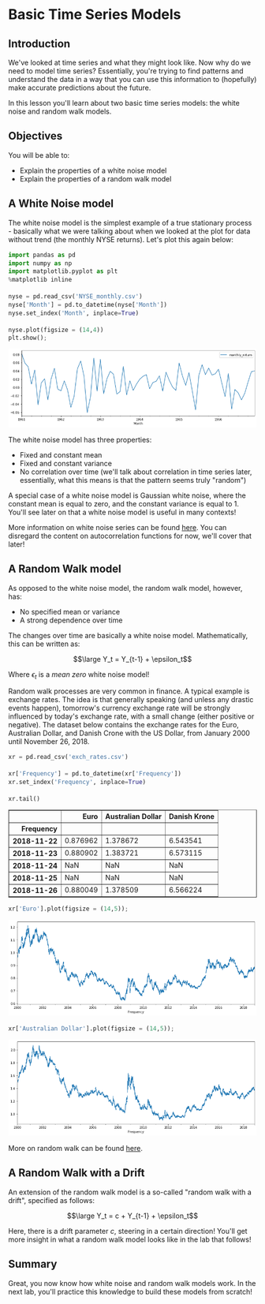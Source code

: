 
# Basic Time Series Models

## Introduction

We've looked at time series and what they might look like. Now why do we need to model time series? Essentially, you're trying to find patterns and understand the data in a way that you 
can use this information to (hopefully) make accurate predictions about the future.

In this lesson you'll learn about two basic time series models: the white noise and random walk models.

## Objectives

You will be able to:

- Explain the properties of a white noise model 
- Explain the properties of a random walk model 


## A White Noise model

The white noise model is the simplest example of a true stationary process - basically what we were talking about when we looked at the plot for data without trend (the monthly NYSE returns). Let's plot this again below: 


```python
import pandas as pd
import numpy as np
import matplotlib.pyplot as plt
%matplotlib inline

nyse = pd.read_csv('NYSE_monthly.csv')
nyse['Month'] = pd.to_datetime(nyse['Month'])
nyse.set_index('Month', inplace=True)

nyse.plot(figsize = (14,4))
plt.show();
```


![png](index_files/index_1_0.png)


The white noise model has three properties:

- Fixed and constant mean
- Fixed and constant variance
- No correlation over time (we'll talk about correlation in time series later, essentially, what this means is that the pattern seems truly "random") 

A special case of a white noise model is Gaussian white noise, where the constant mean is equal to zero, and the constant variance is equal to 1. You'll see later on that a white noise model is useful in many contexts!

More information on white noise series can be found [here](https://machinelearningmastery.com/white-noise-time-series-python/). You can disregard the content on autocorrelation functions for now, we'll cover that later!

## A Random Walk model

As opposed to the white noise model, the random walk model, however, has: 

- No specified mean or variance
- A strong dependence over time

The changes over time are basically a white noise model. Mathematically, this can be written as:

$$\large Y_t = Y_{t-1} + \epsilon_t$$

Where $\epsilon_t$ is a *mean zero* white noise model!

Random walk processes are very common in finance. A typical example is exchange rates. The idea is that generally speaking (and unless any drastic events happen), tomorrow's currency exchange rate will be strongly influenced by today's exchange rate, with a small change (either positive or negative). The dataset below contains the exchange rates for the Euro, Australian Dollar, and Danish Crone with the US Dollar, from January 2000 until November 26, 2018.


```python
xr = pd.read_csv('exch_rates.csv')

xr['Frequency'] = pd.to_datetime(xr['Frequency'])
xr.set_index('Frequency', inplace=True)

xr.tail()
```




<div>
<style scoped>
    .dataframe tbody tr th:only-of-type {
        vertical-align: middle;
    }

    .dataframe tbody tr th {
        vertical-align: top;
    }

    .dataframe thead th {
        text-align: right;
    }
</style>
<table border="1" class="dataframe">
  <thead>
    <tr style="text-align: right;">
      <th></th>
      <th>Euro</th>
      <th>Australian Dollar</th>
      <th>Danish Krone</th>
    </tr>
    <tr>
      <th>Frequency</th>
      <th></th>
      <th></th>
      <th></th>
    </tr>
  </thead>
  <tbody>
    <tr>
      <th>2018-11-22</th>
      <td>0.876962</td>
      <td>1.378672</td>
      <td>6.543541</td>
    </tr>
    <tr>
      <th>2018-11-23</th>
      <td>0.880902</td>
      <td>1.383721</td>
      <td>6.573115</td>
    </tr>
    <tr>
      <th>2018-11-24</th>
      <td>NaN</td>
      <td>NaN</td>
      <td>NaN</td>
    </tr>
    <tr>
      <th>2018-11-25</th>
      <td>NaN</td>
      <td>NaN</td>
      <td>NaN</td>
    </tr>
    <tr>
      <th>2018-11-26</th>
      <td>0.880049</td>
      <td>1.378509</td>
      <td>6.566224</td>
    </tr>
  </tbody>
</table>
</div>




```python
xr['Euro'].plot(figsize = (14,5));
```


![png](index_files/index_6_0.png)



```python
xr['Australian Dollar'].plot(figsize = (14,5));
```


![png](index_files/index_7_0.png)


More on random walk can be found [here](https://machinelearningmastery.com/gentle-introduction-random-walk-times-series-forecasting-python/).

## A Random Walk with a Drift

An extension of the random walk model is a so-called "random walk with a drift", specified as follows:

$$\large Y_t = c + Y_{t-1} + \epsilon_t$$

Here, there is a drift parameter $c$, steering in a certain direction! You'll get more insight in what a random walk model looks like in the lab that follows!

## Summary

Great, you now know how white noise and random walk models work. In the next lab, you'll practice this knowledge to build these models from scratch!
